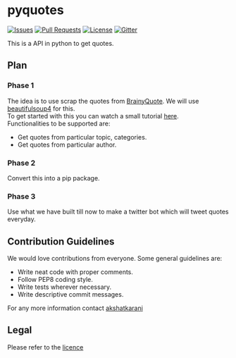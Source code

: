 # pyquotes

[![Issues](https://img.shields.io/github/issues-closed/oss2019/pyquotes.svg?style=flat-square)](https://github.com/oss2019/pyquotes/issues) [![Pull Requests](https://img.shields.io/github/issues-pr-closed/oss2019/pyquotes.svg?style=flat-square)](https://github.com/oss2019/pyquotes/pulls) [![License](https://img.shields.io/apm/l/vim-mode.svg?style=flat-square)](https://github.com/oss2019/pyquotes/blob/master/LICENSE) [![Gitter](https://img.shields.io/badge/chat-on%20gitter-ff006f.svg?style=flat-square)](https://gitter.im/oss2019/pyquotes)

This is a API in python to get quotes.

## Plan
### Phase 1
The idea is to use scrap the quotes from [BrainyQuote](https://www.brainyquote.com/). We will use [beautifulsoup4](https://pypi.org/project/beautifulsoup4/) for this.<br />
To get started with this you can watch a small tutorial [here](https://www.youtube.com/watch?v=ng2o98k983k).<br />
Functionalities to be supported are:
* Get quotes from particular topic, categories.
* Get quotes from particular author.

### Phase 2
Convert this into a pip package.

### Phase 3
Use what we have built till now to make a twitter bot which will tweet quotes everyday.

## Contribution Guidelines
We would love contributions from everyone. Some general guidelines are:
* Write neat code with proper comments.
* Follow PEP8 coding style.
* Write tests wherever necessary.
* Write descriptive commit messages.

For any more information contact [akshatkarani](https://github.com/akshatkarani)

## Legal
Please refer to the [licence](https://github.com/oss2019/pyquotes/blob/master/LICENSE)

